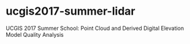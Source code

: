 # ucgis2017-summer-lidar
UCGIS 2017 Summer School: Point Cloud and  Derived Digital Elevation Model Quality Analysis

